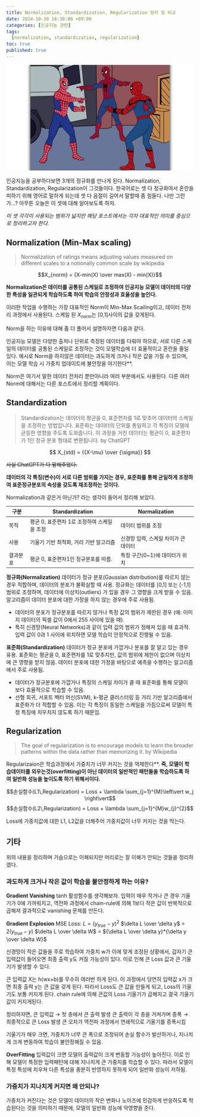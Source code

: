 ```yaml
---
title: Normalization, Standardization, Regularization 정리 및 비교
date: 2024-10-30 16:30:00 +09:00
categories: [인공지능 관련]
tags:
  [normalization, standardization, regularization]
toc: true
published: true
---
```


![alt text](../assets/img/posts/2024-10-30-normalization-stndardization-regularization/Spiderman-Pointing-Meme.jpg)

인공지능을 공부하다보면 3개의 정규화를 만나게 된다.
Normalization, Standardization, Regularization이 그것들이다.
한국어로는 셋 다 정규화여서 혼란을 피하기 위해 영어로 말하게 되는데 셋 다 음절이 길어서 말할때 좀 힘들다. 나만 그런가...?
아무튼 오늘은 이 셋에 대해 알아보도록 하자.

_이 셋 각각이 사용되는 범위가 넓지만 해당 포스트에서는 각자 대표적인 의미를 중심으로 정리하고자 한다._

## Normalization (Min-Max scaling)

> Normalization of ratings means adjusting values measured on different scales to a notionally common scale
> by wikipedia

$$X_{norm} = {X-min(X) \over max(X) - min(X)}$$

**Normalization은 데이터를 공통된 스케일로 조정하여 인공지능 모델이 데이터의 다양한 특성을 일관되게 학습하도록 하여 학습의 안정성과 효율성을 높인다.**

이러한 작업을 수행하는 가장 대표적인 Norm이 Min-Max Scailing이고, 데이터 전처리 과정에서 사용된다. 스케일 된 $X_{norm}$는 [0,1]사이의 값을 갖게된다.

Norm을 하는 이유에 대해 좀 더 풀어서 설명하자면 다음과 같다. 

인공지능 모델은 다양한 출처나 단위로 측정된 데이터를 다뤄야 하므로, 서로 다른 스케일의 데이터를 공통된 스케일로 조정하는 것이 모델학습에 더 효율적이고 혼란을 줄일 있다. 
예시로 Norm을 하지않은 데이터는 과도하게 크거나 작은 값을 가질 수 있으며, 이는 모델 학습 시 가중치 업데이트에 불안정을 야기한다**.

Norm은 여기서 말한 데이터 전처리 뿐만아니라 여러 부분에서도 사용된다. 다른 여러 Norm에 대해서는 다른 포스트에서 정리할 계획이다.



## Standardization
> Standardization는 데이터의 평균을 0, 표준편차를 1로 맞추어 데이터의 스케일을 조정하는 방법입니다. 표준화는 데이터의 단위를 통일하고 각 특징이 모델에 균등한 영향을 주도록 도와줍니다. 이 과정을 거친 데이터는 평균이 0, 표준편차가 1인 정규 분포 형태로 변환됩니다.
> by ChatGPT

$$ X_{std} = {{X-\mu} \over {\sigma}} $$

~~사실 ChatGPT가 다 말해주었다.~~

**데이터의 각 특징(변수)이 서로 다른 범위를 가지는 경우, 표준화를 통해 균일하게 조정하여 표준정규분포의 속성을 갖도록 재조정하는 것이다.**

Normalization과 같은거 아닌가? 라는 생각이 들어서 정리해 보았다.

구분 | Standardization | Normalization
---------|----------|---------
 목적 | 평균 0, 표준편차 1로 조정하여 스케일을 조정 | 데이터 범위를 조정
 사용 | 기울기 기반 최적화, 거리 기반 알고리즘 | 신경망 입력, 스케일 차이가 큰 데이터
 결과분포 | 평균 0, 표준편차1인 정규분포를 따름. | 특정 구간(0~1)에 데이터가 위치

**정규화(Normalization)**
 데이터가 정규 분포(Gaussian distribution)를 따르지 않는 경우 적합하며, 데이터의 분포가 불확실할 때 사용. 정규화는 데이터를 [0,1] 또는 [-1,1] 범위로 조정하며, 데이터에 이상치(outliers) 가 있을 경우 그 영향을 크게 받을 수 있음. 알고리즘이 데이터 분포에 대한 가정을 하지 않는 경우에 주로 사용됨.

- 데이터의 분포가 정규분포를 따르지 않거나 특정 값의 범위가 제한된 경우 (예: 이미지 데이터의 픽셀 값이 0에서 255 사이에 있을 때).
- 특히 신경망(Neural Networks)과 같이 입력 값의 범위가 정해져 있을 때 효과적. 입력 값이 0과 1 사이에 위치하면 모델 학습이 안정적으로 진행될 수 있음.
 

**표준화(Standardization)**
데이터가 정규 분포에 가깝거나 분포를 잘 알고 있는 경우 유용. 표준화는 평균을 0, 표준편차를 1로 맞추지만, 값의 범위에 제한이 없으며 이상치에 큰 영향을 받지 않음. 데이터 분포에 대한 가정을 바탕으로 예측을 수행하는 알고리즘에서 주로 사용됨.

- 데이터가 정규분포에 가깝거나 특징의 스케일 차이가 클 때 표준화를 통해 모델이 보다 효율적으로 학습할 수 있음.
- 선형 회귀, 서포트 벡터 머신(SVM), k-평균 클러스터링 등 거리 기반 알고리즘에서 표준화가 더 적합할 수 있음. 이는 각 특징이 동일한 스케일을 가짐으로써 모델이 특정 특징에 치우치지 않도록 하기 때문임.



## Regularization
> The goal of regularization is to encourage models to learn the broader patterns within the data rather than memorizing it.
> by Wikipedia

Regularizaion은 학습과정에서 가중치가 너무 커지는 것을 억제한다**. **즉, 모델이 학습데이터를 외우는것(overfitting)이 아닌 데이터의 일반적인 패턴들을 학습하도록 하여 일반화 성능을 높이도록 하기 위해서이다.**

$$손실함수(L1\,Regularization) = Loss + \lambda \sum_{j=1}^{M}\left\vert w_j \right\vert$$
$$손실함수(L2\,Regularization) = Loss + \lambda \sum_{j=1}^{M}w_{j}^{2}$$


Loss에 가중치값에 대한 L1, L2값을 더해주어 가중치값이 너무 커지는 것을 막는다.


## 기타
위의 내용을 정리하며 가슴으로는 이해되지만 머리로는 잘 이해가 안되는 것들을 정리하였다. 

### 과도하게 크거나 작은 값이 학습을 불안정하게 하는 이유?

**Gradient Vanishing**
tanh 활성함수를 생각해보자. 입력이 매우 작거나 큰 경우 기울기가 0에 가까워지고, 역전파 과정에서 chain-rule에 의해 1보다 작은 값이 반복적으로 곱해져 결과적으로 vanishing 문제를 만든다. 


**Gradient Explosion**
MSE Loss: $L=(y_{true} - y)^2$
$\delta L \over \delta y$ = $2(y_{true}-y)$
$\delta L \over \delta W$ = ${\delta L \over \delta y}*{\delta y \over \delta W}$

신경망이 작은 값들을 주로 학습하여 가중치 w가 이에 맞게 조정된 상황에서, 갑자기 큰 입력값이 들어오면 최종 출력 y도 커질 가능성이 있다. 이로 인해 큰 Loss 값과 큰 기울기가 발생할 수 있다.

큰 입력값 X는 h(wx+b)를 무수히 여러번 하게 된다. 이 과정에서 당연히 입력값 x가 크면 최종 출력 y는 큰 값을 갖게 된다. 따라서 Loss도 큰 값을 만들게 되고,  Loss의 기울기도 보통 커지게 된다. chain rule에 의해 큰값의 Loss 기울기가 곱해지고 결국 기울기 값이 커지게된다.

정리하자면, 
큰 입력값 → 첫 층에서 큰 출력 발생
큰 출력이 각 층을 거쳐가며 증폭 → 최종적으로 큰 Loss 발생
큰 오차가 역전파 과정에서 연쇄적으로 기울기를 증폭시킴

기울기가 매우 크면, 가중치가 너무 큰 폭으로 조정되어 손실 함수가 발산하거나, 지나치게 크게 변동하여 학습이 불안정해질 수 있음.

**OverFitting**
입력값이 크면 모델의 출력값이 크게 변동할 가능성이 높아진다. 이로 인해 모델이 특정한 입력패턴에 대해 지나치게 큰 가중치를 학습할 수 있다. 따라서 모델이 특정 특성에 치우쳐 다른 특성을 충분히 반영하지 못하게 되어 일반화 성능이 저하됨.

### 가중치가 지나치게 커지면 왜 안되나?
가중치가 커진다는 것은 모델이 데이터의 작은 변화나 노이즈에 민감하게 반응하도록 학습된다는 것을 의미하기 때문에, 모델의 일반화 성능에 악영향을 준다.




